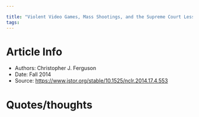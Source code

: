 ```yaml
---

title: "Violent Video Games, Mass Shootings, and the Supreme Court Lessons for the Legal Community in the Wake of Recent Free Speech Cases and Mass Shootings"
tags:
---
```

# Article Info
- Authors: Christopher J. Ferguson
- Date: Fall 2014
- Source: https://www.jstor.org/stable/10.1525/nclr.2014.17.4.553
# Quotes/thoughts
